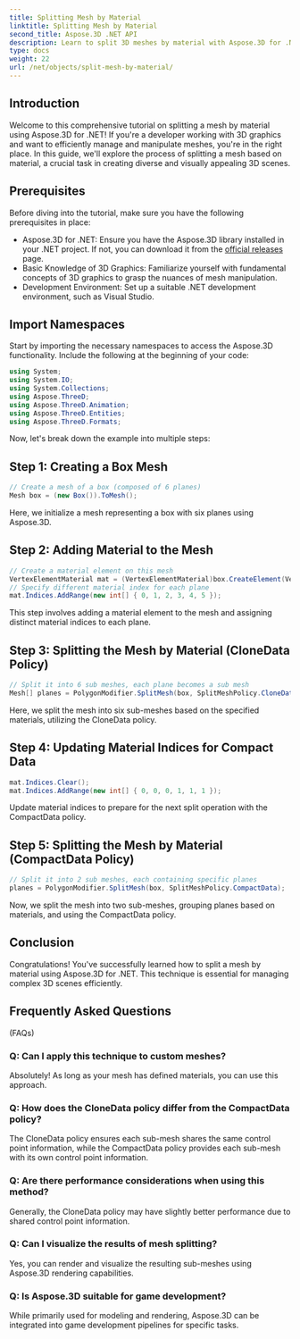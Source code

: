 ```yaml
---
title: Splitting Mesh by Material
linktitle: Splitting Mesh by Material
second_title: Aspose.3D .NET API
description: Learn to split 3D meshes by material with Aspose.3D for .NET. Improve scene organization and efficiency. Step-by-step guide for developers.
type: docs
weight: 22
url: /net/objects/split-mesh-by-material/
---
```

## Introduction
Welcome to this comprehensive tutorial on splitting a mesh by material using Aspose.3D for .NET! If you're a developer working with 3D graphics and want to efficiently manage and manipulate meshes, you're in the right place. In this guide, we'll explore the process of splitting a mesh based on material, a crucial task in creating diverse and visually appealing 3D scenes.
## Prerequisites
Before diving into the tutorial, make sure you have the following prerequisites in place:
- Aspose.3D for .NET: Ensure you have the Aspose.3D library installed in your .NET project. If not, you can download it from the [official releases](https://releases.aspose.com/3d/net/) page.
- Basic Knowledge of 3D Graphics: Familiarize yourself with fundamental concepts of 3D graphics to grasp the nuances of mesh manipulation.
- Development Environment: Set up a suitable .NET development environment, such as Visual Studio.
## Import Namespaces
Start by importing the necessary namespaces to access the Aspose.3D functionality. Include the following at the beginning of your code:
```csharp
using System;
using System.IO;
using System.Collections;
using Aspose.ThreeD;
using Aspose.ThreeD.Animation;
using Aspose.ThreeD.Entities;
using Aspose.ThreeD.Formats;
```
Now, let's break down the example into multiple steps:
## Step 1: Creating a Box Mesh
```csharp
// Create a mesh of a box (composed of 6 planes)
Mesh box = (new Box()).ToMesh();
```
Here, we initialize a mesh representing a box with six planes using Aspose.3D.
## Step 2: Adding Material to the Mesh
```csharp
// Create a material element on this mesh
VertexElementMaterial mat = (VertexElementMaterial)box.CreateElement(VertexElementType.Material, MappingMode.Polygon, ReferenceMode.Index);
// Specify different material index for each plane
mat.Indices.AddRange(new int[] { 0, 1, 2, 3, 4, 5 });
```
This step involves adding a material element to the mesh and assigning distinct material indices to each plane.
## Step 3: Splitting the Mesh by Material (CloneData Policy)
```csharp
// Split it into 6 sub meshes, each plane becomes a sub mesh
Mesh[] planes = PolygonModifier.SplitMesh(box, SplitMeshPolicy.CloneData);
```
Here, we split the mesh into six sub-meshes based on the specified materials, utilizing the CloneData policy.
## Step 4: Updating Material Indices for Compact Data
```csharp
mat.Indices.Clear();
mat.Indices.AddRange(new int[] { 0, 0, 0, 1, 1, 1 });
```
Update material indices to prepare for the next split operation with the CompactData policy.
## Step 5: Splitting the Mesh by Material (CompactData Policy)
```csharp
// Split it into 2 sub meshes, each containing specific planes
planes = PolygonModifier.SplitMesh(box, SplitMeshPolicy.CompactData);
```
Now, we split the mesh into two sub-meshes, grouping planes based on materials, and using the CompactData policy.
## Conclusion
Congratulations! You've successfully learned how to split a mesh by material using Aspose.3D for .NET. This technique is essential for managing complex 3D scenes efficiently.
## Frequently Asked Questions
 (FAQs)
### Q: Can I apply this technique to custom meshes?
Absolutely! As long as your mesh has defined materials, you can use this approach.
### Q: How does the CloneData policy differ from the CompactData policy?
The CloneData policy ensures each sub-mesh shares the same control point information, while the CompactData policy provides each sub-mesh with its own control point information.
### Q: Are there performance considerations when using this method?
Generally, the CloneData policy may have slightly better performance due to shared control point information.
### Q: Can I visualize the results of mesh splitting?
Yes, you can render and visualize the resulting sub-meshes using Aspose.3D rendering capabilities.
### Q: Is Aspose.3D suitable for game development?
While primarily used for modeling and rendering, Aspose.3D can be integrated into game development pipelines for specific tasks.
